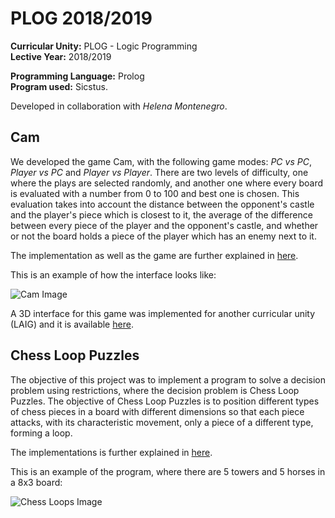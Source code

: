 # PLOG 2018/2019

**Curricular Unity:** PLOG - Logic Programming <br>
**Lective Year:** 2018/2019

**Programming Language:** Prolog <br>
**Program used:** Sicstus.

Developed in collaboration with *Helena Montenegro*.

## Cam

We developed the game Cam, with the following game modes: *PC vs PC*, *Player vs PC* and *Player vs Player*. There are two levels of difficulty, one where the plays are selected randomly, and another one where every board is evaluated with a number from 0 to 100 and best one is chosen. This evaluation takes into account the distance between the opponent's castle and the player's piece which is closest to it, the average of the difference between every piece of the player and the opponent's castle, and whether or not the board holds a piece of the player which has an enemy next to it.

The implementation as well as the game are further explained in [here](https://github.com/SmilingOwl/PLOG-18_19/blob/master/Cam/docs/Relatorio.pdf).

This is an example of how the interface looks like:

![Cam Image](https://github.com/SmilingOwl/PLOG-18_19/blob/master/Cam/docs/Cam1.jfif)

A 3D interface for this game was implemented for another curricular unity (LAIG) and it is available [here](https://github.com/SmilingOwl/LAIG-18_19).

## Chess Loop Puzzles

The objective of this project was to implement a program to solve a decision problem using restrictions, where the decision problem is Chess Loop Puzzles. The objective of Chess Loop Puzzles is to position different types of chess pieces in a board with different dimensions so that each piece attacks, with its characteristic movement, only a piece of a different type, forming a loop.

The implementations is further explained in [here](https://github.com/SmilingOwl/PLOG-18_19/blob/master/Chess_Loop/Report.pdf).

This is an example of the program, where there are 5 towers and 5 horses in a 8x3 board:

![Chess Loops Image](https://github.com/SmilingOwl/PLOG-18_19/blob/master/Chess_Loop/ChessLoops1.jfif)

